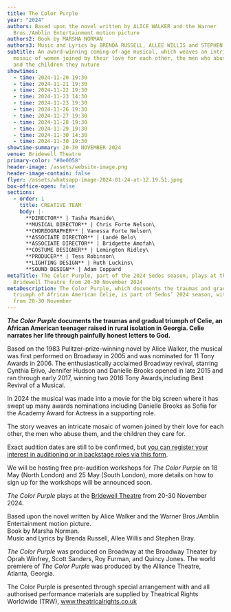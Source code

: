 ```yaml
---
title: The Color Purple
year: "2024"
authors: Based upon the novel written by ALICE WALKER and the Warner
  Bros./Amblin Entertainment motion picture
authors2: Book by MARSHA NORMAN
authors3: Music and Lyrics by BRENDA RUSSELL, ALLEE WILLIS and STEPHEN BRAY
subtitle: An award-winning coming-of-age musical, which weaves an intricate
  mosaic of women joined by their love for each other, the men who abuse them,
  and the children they nuture
showtimes:
  - time: 2024-11-20 19:30
  - time: 2024-11-21 19:30
  - time: 2024-11-22 19:30
  - time: 2024-11-23 14:30
  - time: 2024-11-23 19:30
  - time: 2024-11-26 19:30
  - time: 2024-11-27 19:30
  - time: 2024-11-28 19:30
  - time: 2024-11-29 19:30
  - time: 2024-11-30 14:30
  - time: 2024-11-30 19:30
showtime-summary: 20-30 NOVEMBER 2024
venue: Bridewell Theatre
primary-color: "#0e0058"
header-image: /assets/website-image.png
header-image-contain: false
flyer: /assets/whatsapp-image-2024-01-24-at-12.19.51.jpeg
box-office-open: false
sections:
  - order: 1
    title: CREATIVE TEAM
    body: |-
      **DIRECTOR** | Tasha Msanide\
      **MUSICAL DIRECTOR** | Chris Forte Nelson\
      **CHOREOGRAPHER** | Vanessa Forte Nelson\
      **ASSOCIATE DIRECTOR** | Landé Belo\
      **ASSOCIATE DIRECTOR** | Bridgette Amofah\
      **COSTUME DESIGNER** | Lemington Ridley\
      **PRODUCER** | Tess Robinson\
      **LIGHTING DESIGN** | Ruth Luckins\
      **SOUND DESIGN** | Adam Coppard
metaTitle: The Color Purple, part of the 2024 Sedos season, plays at the
  Bridewell Theatre from 20-30 November 2024
metaDescription: The Color Purple, which documents the traumas and gradual
  triumph of African American Celie, is part of Sedos’ 2024 season, with a run
  from 20-30 November
---
```

***The Color Purple* documents the traumas and gradual triumph of Celie, an African American teenager raised in rural isolation in Georgia. Celie narrates her life through painfully honest letters to God.** 

Based on the 1983 Pulitzer-prize-winning novel by Alice Walker, the musical was first performed on Broadway in 2005 and was nominated for 11 Tony Awards in 2006. The enthusiastically acclaimed Broadway revival, starring Cynthia Erivo, Jennifer Hudson and Danielle Brooks opened in late 2015 and ran through early 2017, winning two 2016 Tony Awards,including Best Revival of a Musical.

In 2024 the musical was made into a movie for the big screen where it has swept up many awards nominations including Danielle Brooks as Sofia for the Academy Award for Actress in a supporting role. 

The story weaves an intricate mosaic of women joined by their love for each other, the men who abuse them, and the children they care for.

Exact audition dates are still to be confirmed, but [you can register your interest in auditioning or in backstage roles via this form](https://forms.gle/Xs8xDapxMhkE9gyy7). 

We will be hosting free pre-audition workshops for *The Color Purple* on 18 May (North London) and 25 May (South London), more details on how to sign up for the workshops will be announced soon.

*The Color Purple* plays at the [Bridewell Theatre](https://sedos.co.uk/venues/bridewell) from 20-30 November 2024.

Based upon the novel written by Alice Walker and the Warner Bros./Amblin Entertainment motion picture. \
Book by Marsha Norman.\
Music and Lyrics by Brenda Russell, Allee Willis and Stephen Bray.

*The Color Purple* was produced on Broadway at the Broadway Theater by Oprah Winfrey, Scott Sanders, Roy Furman, and Quincy Jones. The world premiere of *The Color Purple* was produced by the Alliance Theatre, Atlanta, Georgia.

The Color Purple is presented through special arrangement with and all authorised performance materials are supplied by Theatrical Rights Worldwide (TRW), www.theatricalrights.co.uk